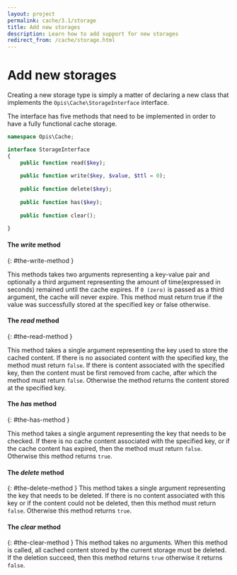 ```yaml
---
layout: project
permalink: cache/3.1/storage
title: Add new storages
description: Learn how to add support for new storages
redirect_from: /cache/storage.html
---
```

# Add new storages

Creating a new storage type is simply a matter of declaring a new class 
that implements the `Opis\Cache\StorageInterface` interface.

The interface has five methods that need to be implemented in order to have 
a fully functional cache storage. 

```php
namespace Opis\Cache;

interface StorageInterface
{
    public function read($key);
    
    public function write($key, $value, $ttl = 0);
    
    public function delete($key);
    
    public function has($key);
    
    public function clear();
  
}
```

#### The *write* method     
{: #the-write-method }

This methods takes two arguments representing a key-value pair and optionally 
a third argument representing the amount of time(expressed in seconds) remained until the cache expires. 
If `0 (zero)` is passed as a third argument, the cache will never expire. 
This method must return true if the value was successfully stored at the specified key or false otherwise.

#### The *read* method      
{: #the-read-method }    

This method takes a single argument representing the key used to store the cached content. 
If there is no associated content with the specified key, the method must return `false`. 
If there is content associated with the specified key, then the content must be first removed 
from cache, after which the method must return `false`. 
Otherwise the method returns the content stored at the specified key.

#### The *has* method       
{: #the-has-method }

This method takes a single argument representing the key that needs to be checked. 
If there is no cache content associated with the specified key, or if the cache content has expired, 
then the method must return `false`. Otherwise this method returns `true`.

#### The *delete* method    
{: #the-delete-method }
This method takes a single argument representing the key that needs to be deleted. 
If there is no content associated with this key or if the content could not be deleted, 
then this method must return `false`. Otherwise this method returns `true`.

#### The *clear* method     
{: #the-clear-method }
This method takes no arguments. When this method is called, all cached content stored by 
the current storage must be deleted. 
If the deletion succeed, then this method returns `true` otherwise it returns `false`. 